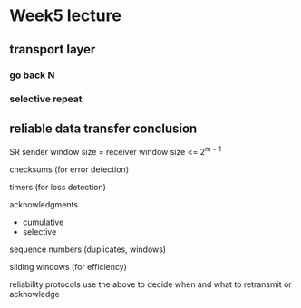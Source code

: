 # Week5 lecture

## transport layer

### go back N

### selective repeat

## reliable data transfer conclusion

SR sender window size = receiver window size <= $2^{m-1}$

checksums (for error detection) 

timers (for loss detection)

acknowledgments

* cumulative
* selective

sequence numbers (duplicates, windows)

sliding windows (for efficiency)

reliability protocols use the above to decide when and what to retransmit or acknowledge